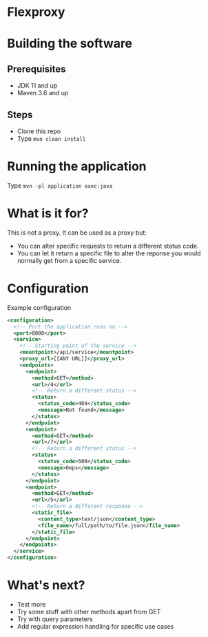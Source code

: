 # Flexproxy

# Building the software

## Prerequisites 

- JDK 11 and up
- Maven 3.6 and up

## Steps

- Clone this repo
- Type `mvn clean install`

# Running the application

Type `mvn -pl application exec:java`

# What is it for?

This is not a proxy. It can be used as a proxy but:

- You can alter specific requests to return a different status code.
- You can let it return a specific file to alter the reponse you would normally get from a specific service.

# Configuration

Example configuration

```xml
<configuration>
  <!-- Port the application runs on -->
  <port>8080</port>
  <service>
    <!-- Starting point of the service -->
    <mountpoint>/api/service</mountpoint>
    <proxy_url>[[ANY URL]]</proxy_url>
    <endpoints>
      <endpoint>
        <method>GET</method>
        <url>/4</url>
        <!-- Return a different status -->
        <status>
          <status_code>404</status_code>
          <message>Not found</message>          
        </status>
      </endpoint>
      <endpoint>
        <method>GET</method>
        <url>/7</url>
        <!-- Return a different status -->
        <status>
          <status_code>500</status_code>
          <message>Oeps</message>          
        </status>
      </endpoint>
      <endpoint>
        <method>GET</method>
        <url>/5</url>
        <!-- Return a different response -->
        <static_file>
          <content_type>text/json</content_type>
          <file_name>/full/path/to/file.json</file_name>
        </static_file>
      </endpoint>
    </endpoints>
  </service>
</configuration>
```

# What's next?

* Test more
* Try some stuff with other methods apart from GET
* Try with query parameters
* Add regular expression handling for specific use cases